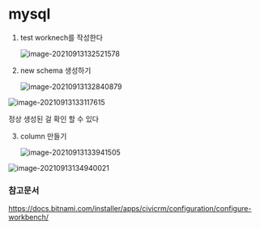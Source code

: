 # mysql

1. test worknech를 작성한다

   ![image-20210913132521578](C:\Users\multicampus\AppData\Roaming\Typora\typora-user-images\image-20210913132521578.png)

2. new schema 생성하기

   ![image-20210913132840879](C:\Users\multicampus\AppData\Roaming\Typora\typora-user-images\image-20210913132840879.png)

![image-20210913133117615](C:\Users\multicampus\AppData\Roaming\Typora\typora-user-images\image-20210913133117615.png)

정상 생성된 걸 확인 할 수 있다



3. column 만들기

   ![image-20210913133941505](C:\Users\multicampus\AppData\Roaming\Typora\typora-user-images\image-20210913133941505.png)



![image-20210913134940021](C:\Users\multicampus\AppData\Roaming\Typora\typora-user-images\image-20210913134940021.png)













































### 참고문서

https://docs.bitnami.com/installer/apps/civicrm/configuration/configure-workbench/